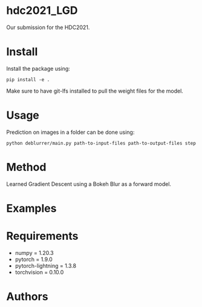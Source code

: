 # hdc2021_LGD
Our submission for the HDC2021. 

# Install 

Install the package using:

```
pip install -e .
```
Make sure to have git-lfs installed to pull the weight files for the model.

# Usage 

Prediction on images in a folder can be done using:

```
python deblurrer/main.py path-to-input-files path-to-output-files step
```


# Method

Learned Gradient Descent using a Bokeh Blur as a forward model.

# Examples


# Requirements 

* numpy = 1.20.3
* pytorch = 1.9.0 
* pytorch-lightning = 1.3.8
* torchvision = 0.10.0

# Authors